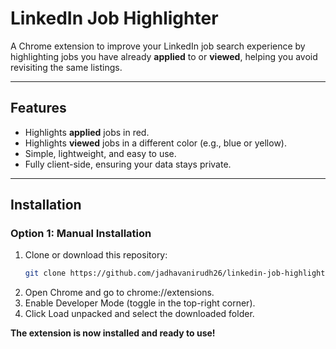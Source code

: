 # LinkedIn Job Highlighter

A Chrome extension to improve your LinkedIn job search experience by highlighting jobs you have already **applied** to or **viewed**, helping you avoid revisiting the same listings.

---

## Features
- Highlights **applied** jobs in red.
- Highlights **viewed** jobs in a different color (e.g., blue or yellow).
- Simple, lightweight, and easy to use.
- Fully client-side, ensuring your data stays private.

---

## Installation

### Option 1: Manual Installation
1. Clone or download this repository:
   ```bash
   git clone https://github.com/jadhavanirudh26/linkedin-job-highlighter.git
2. Open Chrome and go to chrome://extensions.
3. Enable Developer Mode (toggle in the top-right corner).
4. Click Load unpacked and select the downloaded folder.


**The extension is now installed and ready to use!**
